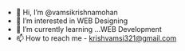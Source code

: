 - 👋 Hi, I’m @vamsikrishnamohan
- 👀 I’m interested in WEB Designing 
- 🌱 I’m currently learning ...WEB Development
- 📫 How to reach me - krishvamsi321@gmail.com

<!---
vamsikrishnamohan/vamsikrishnamohan is a ✨ special ✨ repository because its `README.md` (this file) appears on your GitHub profile.
You can click the Preview link to take a look at your changes.
--->
